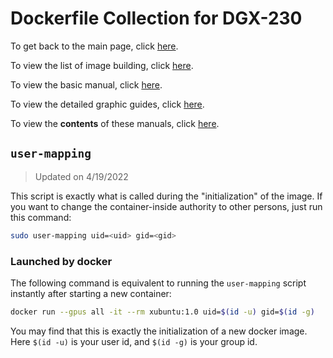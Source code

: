 # Dockerfile Collection for DGX-230

To get back to the main page, click [here](../index).

To view the list of image building, click [here](../dockerlist).

To view the basic manual, click [here](../manual).

To view the detailed graphic guides, click [here](../manual-session).

To view the **contents** of these manuals, click [here](../manual-xubuntu).

## `user-mapping`

> Updated on 4/19/2022

This script is exactly what is called during the "initialization" of the image. If you want to change the container-inside authority to other persons, just run this command:

```bash
sudo user-mapping uid=<uid> gid=<gid>
```

### Launched by docker

The following command is equivalent to running the `user-mapping` script instantly after starting a new container:

```bash
docker run --gpus all -it --rm xubuntu:1.0 uid=$(id -u) gid=$(id -g)
```

You may find that this is exactly the initialization of a new docker image. Here `$(id -u)` is your user id, and `$(id -g)` is your group id.
